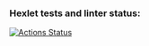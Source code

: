 ### Hexlet tests and linter status:
[![Actions Status](https://github.com/kalmanov-yaroslav/data-analytics-project-92/actions/workflows/hexlet-check.yml/badge.svg)](https://github.com/kalmanov-yaroslav/data-analytics-project-92/actions)